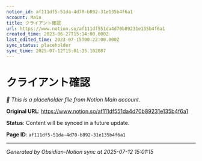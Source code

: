 ```yaml
---
notion_id: af111df5-51da-4d70-b892-31e135b4f6a1
account: Main
title: クライアント確認
url: https://www.notion.so/af111df551da4d70b89231e135b4f6a1
created_time: 2023-06-27T15:14:00.000Z
last_edited_time: 2023-07-15T00:22:00.000Z
sync_status: placeholder
sync_time: 2025-07-12T15:01:15.102087
---
```


# クライアント確認

*🔄 This is a placeholder file from Notion Main account.*

**Original URL**: https://www.notion.so/af111df551da4d70b89231e135b4f6a1

**Status**: Content will be synced in a future update.

**Page ID**: `af111df5-51da-4d70-b892-31e135b4f6a1`

---

*Generated by Obsidian-Notion sync at 2025-07-12 15:01:15*

